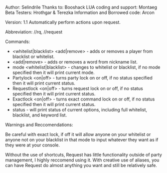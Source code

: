 Author: Selindrile
Thanks to: Booshack
LUA coding and support: Montaeg
Beta Testers: Hrothgar & Terezka
Information and Borrowed code: Arcon

Version: 1.1
Automatically perform actions upon request.

Abbreviation: //rq, //request

Commands:
* <whitelist|blacklist> <add|remove> <player> - adds or removes a player from blacklist or whitelist.
* <nickname> <add|remove> <word> - adds or removes a word from nickname list.
* mode <whitelist|blacklist> - changes to whitelist or blacklist, if no mode specified then it will print current mode.
* Partylock <on|off> - turns party lock on or off, if no status specified then it will print current status.
* Requestlock <on|off> - turns request lock on or off, if no status specified then it will print current status.
* Exactlock <on|off> - turns exact command lock on or off, if no status specified then it will print current status.
* status - will print status of current options, including full whitelist, blacklist, and keyword list.

Warnings and Reccomendations:

Be careful with exact lock, if off it will allow anyone on your whitelist or anyone not on your blacklist in that mode to
input whatever they want as if they were at your console.

Without the use of shortcuts, Request has little functionality outside of party management, I highly reccomend using it.
With creative use of aliases, you can have Request do almost anything you want and still be relatively safe.